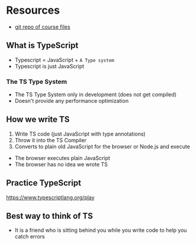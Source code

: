 # Resources
* [git repo of course files](https://github.com/StephenGrider/typescriptcasts)

## What is TypeScript
* Typescript = JavaScript + `A Type system`
* Typescript is just JavaScript

### The TS Type System
* The TS Type System only in development (does not get compiled)
* Doesn't provide any performance optimization

## How we write TS
1. Write TS code (just JavaScript with type annotations)
2. Throw it into the TS Compiler
3. Converts to plain old JavaScript for the browser or Node.js and execute

* The browser executes plain JavaScript
* The browser has no idea we wrote TS

## Practice TypeScript
https://www.typescriptlang.org/play

## Best way to think of TS
* It is a friend who is sitting behind you while you write code to help you catch errors
